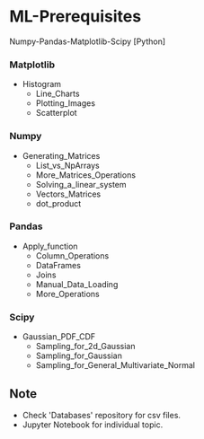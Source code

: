 # ML-Prerequisites
Numpy-Pandas-Matplotlib-Scipy [Python]

### Matplotlib
  - Histogram	
	- Line_Charts
	- Plotting_Images
	- Scatterplot

### Numpy
  - Generating_Matrices
	- List_vs_NpArrays
	- More_Matrices_Operations
	- Solving_a_linear_system
	- Vectors_Matrices
	- dot_product

### Pandas
  - Apply_function
	- Column_Operations
	- DataFrames
	- Joins
	- Manual_Data_Loading
	- More_Operations

### Scipy
  - Gaussian_PDF_CDF
	- Sampling_for_2d_Gaussian
	- Sampling_for_Gaussian
	- Sampling_for_General_Multivariate_Normal
  
## Note
  - Check 'Databases' repository for csv files.
  - Jupyter Notebook for individual topic.
